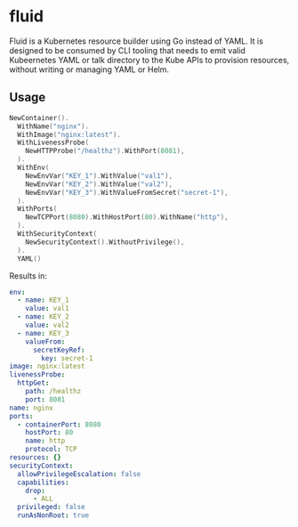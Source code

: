 # fluid

Fluid is a Kubernetes resource builder using Go instead of YAML. It is designed to be consumed by CLI tooling that needs to emit valid Kubeernetes YAML or talk directory to the Kube APIs to provision resources, without writing or managing YAML or Helm.

## Usage

```go
NewContainer().
  WithName("nginx").
  WithImage("nginx:latest").
  WithLivenessProbe(
    NewHTTPProbe("/healthz").WithPort(8081),
  ).
  WithEnv(
    NewEnvVar("KEY_1").WithValue("val1"),
    NewEnvVar("KEY_2").WithValue("val2"),
    NewEnvVar("KEY_3").WithValueFromSecret("secret-1"),
  ).
  WithPorts(
    NewTCPPort(8080).WithHostPort(80).WithName("http"),
  ).
  WithSecurityContext(
    NewSecurityContext().WithoutPrivilege(),
  ).
  YAML()
```

Results in:

```yaml
env:
  - name: KEY_1
    value: val1
  - name: KEY_2
    value: val2
  - name: KEY_3
    valueFrom:
      secretKeyRef:
        key: secret-1
image: nginx:latest
livenessProbe:
  httpGet:
    path: /healthz
    port: 8081
name: nginx
ports:
  - containerPort: 8080
    hostPort: 80
    name: http
    protocol: TCP
resources: {}
securityContext:
  allowPrivilegeEscalation: false
  capabilities:
    drop:
      - ALL
  privileged: false
  runAsNonRoot: true
```
